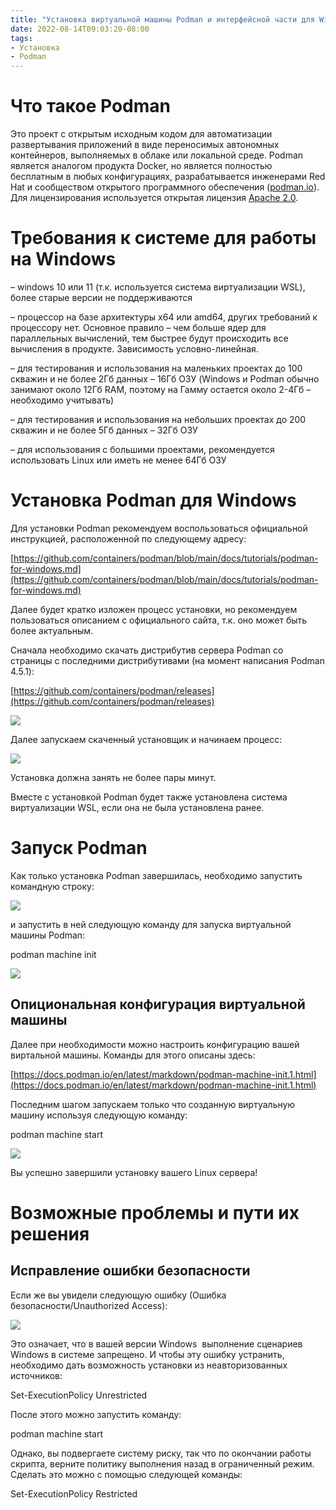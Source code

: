 ```yaml
---
title: "Установка виртуальной машины Podman и интерфейсной части для Windows"
date: 2022-08-14T09:03:20-08:00
tags:
- Установка
- Podman
---
```



# Что такое Podman

Это проект с открытым исходным кодом для автоматизации развертывания приложений в виде переносимых автономных контейнеров, выполняемых в облаке или локальной среде. Podman является аналогом продукта Docker, но является полностью бесплатным в любых конфигурациях, разрабатывается инженерами Red Hat и сообществом открытого программного обеспечения ([podman.io](https://podman.io/)). Для лицензирования используется открытая лицензия [Apache 2.0](https://www.apache.org/licenses/LICENSE-2.0).

# Требования к системе для работы на Windows

– windows 10 или 11 (т.к. используется система виртуализации WSL), более старые версии не поддерживаются

– процессор на базе архитектуры x64 или amd64, других требований к процессору нет. Основное правило – чем больше ядер для параллельных вычислений, тем быстрее будут происходить все вычисления в продукте. Зависимость условно-линейная.

– для тестирования и использования на маленьких проектах до 100 скважин и не более 2Гб данных – 16Гб ОЗУ (Windows и Podman обычно занимают около 12Гб RAM, поэтому на Гамму остается около 2-4Гб – необходимо учитывать)

– для тестирования и использования на небольших проектах до 200 скважин и не более 5Гб данных – 32Гб ОЗУ

– для использования с большими проектами, рекомендуется использовать Linux или иметь не менее 64Гб ОЗУ

# Установка Podman для Windows

Для установки Podman рекомендуем воспользоваться официальной инструкцией, расположенной по следующему адресу:

[https://github.com/containers/podman/blob/main/docs/tutorials/podman-for-windows.md](https://github.com/containers/podman/blob/main/docs/tutorials/podman-for-windows.md)

Далее будет кратко изложен процесс установки, но рекомендуем пользоваться описанием с официального сайта, т.к. оно может быть более актуальным.

Сначала необходимо скачать дистрибутив сервера Podman со страницы с последними дистрибутивами (на момент написания Podman 4.5.1):

[https://github.com/containers/podman/releases](https://github.com/containers/podman/releases)

![](https://gamma-wellbore.com/wp-content/uploads/2023/06/2023-06-06_15h33_06.png)

Далее запускаем скаченный установщик и начинаем процесс:

![](https://gamma-wellbore.com/wp-content/uploads/2023/06/2023-06-06_15h34_20.png)

Установка должна занять не более пары минут.

Вместе с установкой Podman будет также установлена система виртуализации WSL, если она не была установлена ранее.

# Запуск Podman

Как только установка Podman завершилась, необходимо запустить командную строку:

![](https://gamma-wellbore.com/wp-content/uploads/2023/06/2023-06-06_15h41_09.png)

и запустить в ней следующую команду для запуска виртуальной машины Podman:

podman machine init

![](https://gamma-wellbore.com/wp-content/uploads/2023/06/2023-06-06_15h44_42.png)

## Опициональная конфигурация виртуальной машины

Далее при необходимости можно настроить конфигурацию вашей виртальной машины. Команды для этого описаны здесь: 

[https://docs.podman.io/en/latest/markdown/podman-machine-init.1.html](https://docs.podman.io/en/latest/markdown/podman-machine-init.1.html)

Последним шагом запускаем только что созданную виртуальную машину используя следующую команду:

podman machine start

![](https://gamma-wellbore.com/wp-content/uploads/2023/06/2023-06-06_15h48_37.png)

Вы успешно завершили установку вашего Linux сервера!


# Возможные проблемы и пути их решения
## Исправление ошибки безопасности

Если же вы увидели следующую ошибку (Ошибка безопасности/Unauthorized Access):

![](https://gamma-wellbore.com/wp-content/uploads/2023/06/2023-06-06_15h50_31.png)

Это означает, что в вашей версии Windows  выполнение сценариев Windows в системе запрещено. И чтобы эту ошибку устранить, необходимо дать возможность установки из неавторизованных источников:

Set-ExecutionPolicy Unrestricted

После этого можно запустить команду:

podman machine start

Однако, вы подвергаете систему риску, так что по окончании работы скрипта, верните политику выполнения назад в ограниченный режим. Сделать это можно с помощью следующей команды:

Set-ExecutionPolicy Restricted